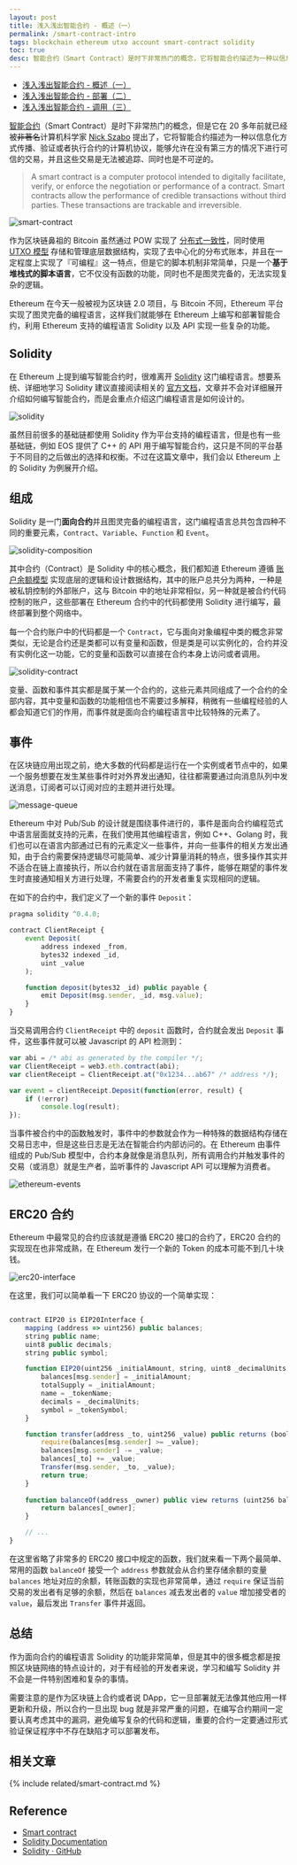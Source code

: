 ```yaml
---
layout: post
title: 浅入浅出智能合约 - 概述（一）
permalink: /smart-contract-intro
tags: blockchain ethereum utxo account smart-contract solidity
toc: true
desc: 智能合约（Smart Contract）是时下非常热门的概念，它将智能合约描述为一种以信息化方式传播、验证或者执行合约的计算机协议，能够允许在没有第三方的情况下进行可信的交易，并且这些交易是无法被追踪、同时也是不可逆的，文章中将介绍 Ethereum 中用于编写智能合约的编程语言 Solidity 的特点，同时简单介绍 ERC20 协议和接口。
---
```


+ [浅入浅出智能合约 - 概述（一）](https://draveness.me/smart-contract-intro)
+ [浅入浅出智能合约 - 部署（二）](https://draveness.me/smart-contract-deploy)
+ [浅入浅出智能合约 - 调用（三）](https://draveness.me/smart-contract-invoke)

[智能合约](https://en.wikipedia.org/wiki/Smart_contract)（Smart Contract）是时下非常热门的概念，但是它在 20 多年前就已经被~~非著名~~计算机科学家 [Nick Szabo](https://en.wikipedia.org/wiki/Nick_Szabo) 提出了，它将智能合约描述为一种以信息化方式传播、验证或者执行合约的计算机协议，能够允许在没有第三方的情况下进行可信的交易，并且这些交易是无法被追踪、同时也是不可逆的。

> A smart contract is a computer protocol intended to digitally facilitate, verify, or enforce the negotiation or performance of a contract. Smart contracts allow the performance of credible transactions without third parties. These transactions are trackable and irreversible.

![smart-contract](https://img.draveness.me/2018-04-11-smart-contract.jpg)

作为区块链鼻祖的 Bitcoin 虽然通过 POW 实现了 [分布式一致性](https://draveness.me/consensus)，同时使用 [UTXO 模型](https://draveness.me/utxo-account-models) 存储和管理底层数据结构，实现了去中心化的分布式账本，并且在一定程度上实现了『可编程』这一特点，但是它的脚本机制非常简单，只是一个**基于堆栈式的脚本语言**，它不仅没有函数的功能，同时也不是图灵完备的，无法实现复杂的逻辑。

Ethereum 在今天一般被视为区块链 2.0 项目，与 Bitcoin 不同，Ethereum 平台实现了图灵完备的编程语言，这样我们就能够在 Ethereum 上编写和部署智能合约，利用 Ethereum 支持的编程语言 Solidity 以及 API 实现一些复杂的功能。

## Solidity

在 Ethereum 上提到编写智能合约时，很难离开 [Solidity](https://github.com/ethereum/solidity) 这门编程语言。想要系统、详细地学习 Solidity 建议直接阅读相关的 [官方文档](https://solidity.readthedocs.io/en/v0.4.21/)，文章并不会对详细展开介绍如何编写智能合约，而是会重点介绍这门编程语言是如何设计的。

![solidity](https://img.draveness.me/2018-04-11-solidity.png)

虽然目前很多的基础链都使用 Solidity 作为平台支持的编程语言，但是也有一些基础链，例如 EOS 提供了 C++ 的 API 用于编写智能合约，这只是不同的平台基于不同目的之后做出的选择和权衡。不过在这篇文章中，我们会以 Ethereum 上的 Solidity 为例展开介绍。

## 组成

Solidity 是一门**面向合约**并且图灵完备的编程语言，这门编程语言总共包含四种不同的重要元素，`Contract`、`Variable`、`Function` 和 `Event`。

![solidity-composition](https://img.draveness.me/2018-04-11-solidity-composition.png)

其中合约（Contract）是 Solidity 中的核心概念，我们都知道 Ethereum 遵循 [账户余额模型](https://draveness.me/utxo-account-models) 实现底层的逻辑和设计数据结构，其中的账户总共分为两种，一种是被私钥控制的外部账户，这与 Bitcoin 中的地址非常相似，另一种就是被合约代码控制的账户，这些部署在 Ethereum 合约中的代码都使用 Solidity 进行编写，最终部署到整个网络中。

每一个合约账户中的代码都是一个 `Contract`，它与面向对象编程中类的概念非常类似，无论是合约还是类都可以有变量和函数，但是类是可以实例化的，合约并没有实例化这一功能，它的变量和函数可以直接在合约本身上访问或者调用。

![solidity-contract](https://img.draveness.me/2018-04-11-solidity-contract.png)

变量、函数和事件其实都是属于某一个合约的，这些元素共同组成了一个合约的全部内容，其中变量和函数的功能相信也不需要过多解释，稍微有一些编程经验的人都会知道它们的作用，而事件就是面向合约编程语言中比较特殊的元素了。

## 事件

在区块链应用出现之前，绝大多数的代码都是运行在一个实例或者节点中的，如果一个服务想要在发生某些事件时对外界发出通知，往往都需要通过向消息队列中发送消息，订阅者可以订阅对应的主题并进行处理。

![message-queue](https://img.draveness.me/2018-04-11-message-queue.png)

Ethereum 中对 Pub/Sub 的设计就是围绕事件进行的，事件是面向合约编程范式中语言层面就支持的元素，在我们使用其他编程语言，例如 C++、Golang 时，我们也可以在语言内部通过已有的元素定义一些事件，并向一些事件的相关方发出通知，由于合约需要保持逻辑尽可能简单、减少计算量消耗的特点，很多操作其实并不适合在链上直接执行，所以合约就在语言层面支持了事件，能够在期望的事件发生时直接通知相关方进行处理，不需要合约的开发者重复实现相同的逻辑。

在如下的合约中，我们定义了一个新的事件 `Deposit`：

```javascript
pragma solidity ^0.4.0;

contract ClientReceipt {
    event Deposit(
        address indexed _from,
        bytes32 indexed _id,
        uint _value
    );

    function deposit(bytes32 _id) public payable {
        emit Deposit(msg.sender, _id, msg.value);
    }
}
```

当交易调用合约 `ClientReceipt` 中的 `deposit` 函数时，合约就会发出 `Deposit` 事件，这些事件就可以被 Javascript 的 API 检测到：

```javascript
var abi = /* abi as generated by the compiler */;
var ClientReceipt = web3.eth.contract(abi);
var clientReceipt = ClientReceipt.at("0x1234...ab67" /* address */);

var event = clientReceipt.Deposit(function(error, result) {
    if (!error)
        console.log(result);
});
```

当事件被合约中的函数触发时，事件中的参数就会作为一种特殊的数据结构存储在交易日志中，但是这些日志是无法在智能合约内部访问的。在 Ethereum 由事件组成的 Pub/Sub 模型中，合约本身就像是消息队列，所有调用合约并触发事件的交易（或消息）就是生产者，监听事件的 Javascript API 可以理解为消费者。

![ethereum-events](https://img.draveness.me/2018-04-11-ethereum-events.png)

## ERC20 合约

Ethereum 中最常见的合约应该就是遵循 ERC20 接口的合约了，ERC20 合约的实现现在也非常成熟，在 Ethereum 发行一个新的 Token 的成本可能不到几十块钱。

![erc20-interface](https://img.draveness.me/2018-04-11-erc20-interface.png)

在这里，我们可以简单看一下 ERC20 协议的一个简单实现：

```javascript

contract EIP20 is EIP20Interface {
    mapping (address => uint256) public balances;
    string public name;
    uint8 public decimals;
    string public symbol;

    function EIP20(uint256 _initialAmount, string, uint8 _decimalUnits, string _tokenSymbol) public {
        balances[msg.sender] = _initialAmount;
        totalSupply = _initialAmount;
        name = _tokenName;
        decimals = _decimalUnits;
        symbol = _tokenSymbol;
    }

    function transfer(address _to, uint256 _value) public returns (bool success) {
        require(balances[msg.sender] >= _value);
        balances[msg.sender] -= _value;
        balances[_to] += _value;
        Transfer(msg.sender, _to, _value);
        return true;
    }
    
    function balanceOf(address _owner) public view returns (uint256 balance) {
        return balances[_owner];
    }

    // ...
}
```

在这里省略了非常多的 ERC20 接口中规定的函数，我们就来看一下两个最简单、常用的函数 `balanceOf` 接受一个 `address` 参数就会从合约里存储余额的变量 `balances` 地址对应的余额，转账函数的实现也非常简单，通过 `require` 保证当前交易的发出者有足够的余额，然后在 `balances` 减去发出者的 `value` 增加接受者的 `value`，最后发出 `Transfer` 事件并返回。

## 总结

作为面向合约的编程语言 Solidity 的功能非常简单，但是其中的很多概念都是按照区块链网络的特点设计的，对于有经验的开发者来说，学习和编写 Solidity 并不会是一件特别困难和复杂的事情。

需要注意的是作为区块链上合约或者说 DApp，它一旦部署就无法像其他应用一样更新和升级，所以合约一旦出现 bug 就是非常严重的问题，在编写合约期间一定要认真考虑其中的漏洞，避免编写复杂的代码和逻辑，重要的合约一定要通过形式验证保证程序中不存在缺陷才可以部署发布。

## 相关文章

{% include related/smart-contract.md %}

## Reference

+ [Smart contract](https://en.wikipedia.org/wiki/Smart_contract)
+ [Solidity Documentation](https://solidity.readthedocs.io/en/v0.4.21/)
+ [Solidity · GitHub](https://github.com/ethereum/solidity)

